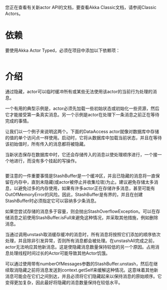您正在查看有关新actor API的文档，要查看Akka Classic文档，请参阅Classic Actors。

# 依赖
要使用Akka Actor Typed，必须在项目中添加以下依赖项：

```xml

```
# 介绍
通过隐藏，actor可以临时缓冲所有或某些无法使用该actor的当前行为处理的消息。

一个有用的典型示例是，actor必须先加载一些初始状态或初始化一些资源，然后它才能接受第一条真实消息。另一个示例是actor在处理下一条消息之前正在等待完成的事情。

让我们以一个例子来说明这两个。下面的DataAccess actor就像对数据库中存储的值的单个访问点一样使用。启动时，它将从数据库中加载当前状态，并且在等待该初始值时，所有传入的消息都将被隐藏。

当新状态保存在数据库中时，它还会存储传入的消息以使处理顺序进行，一个接一个地进行，而没有多个挂起的写操作。
```java

```
要注意的一件重要事情是StashBuffer是一个缓冲区，并且已隐藏的消息将一直保留在内存中，直到未隐藏(或actor被停止并收集垃圾)为止。建议避免存储太多消息，以避免过多的内存使用，如果有许多actor正在存储许多消息，甚至可能有OutOfMemoryError的风险。因此，StashBuffer是有界的，并且在创建StashBuffer时必须指定它可以容纳多少条消息。

如果您尝试存储的消息多于容量，则会抛出StashOverflowException。可以在存储消息之前使用StashBuffer.isFull来避免这种情况，并采取其他措施，例如删除消息。

当通过调用unstash取消缓存缓冲的消息时，所有消息将按照它们添加的顺序依次处理，并且除非引发异常，否则所有消息都会被处理。在unstashAll完成之前，actor无法响应其他新消息。这是使隐藏消息数量保持较低的另一个原因。占用消息处理线程时间过长的Actor可能导致其他Actor饥饿。

可以通过使用带有numberOfMessages参数的StashBuffer.unstash，然后在继续取消隐藏之前将消息发送到context.getSelf来缓解这种情况。这意味着其他新消息可能会在它们之间到达，并且必须将它们隐藏起来以保持消息的原始顺序。它变得更加复杂，因此最好将隐藏的消息数量保持在较低水平。
